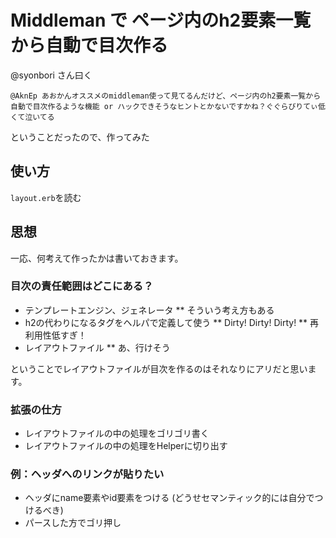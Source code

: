 # Middleman で ページ内のh2要素一覧から自動で目次作る

@syonbori さん曰く

```
@AknEp あおかんオススメのmiddleman使って見てるんだけど、ページ内のh2要素一覧から自動で目次作るような機能 or ハックできそうなヒントとかないですかね？ぐぐらびりてぃ低くて泣いてる
```

ということだったので、作ってみた

## 使い方

`layout.erb`を読む

## 思想

一応、何考えて作ったかは書いておきます。

### 目次の責任範囲はどこにある？

* テンプレートエンジン、ジェネレータ
** そういう考え方もある
* h2の代わりになるタグをヘルパで定義して使う
** Dirty! Dirty! Dirty!
** 再利用性低すぎ！
* レイアウトファイル
** あ、行けそう

ということでレイアウトファイルが目次を作るのはそれなりにアリだと思います。

### 拡張の仕方

* レイアウトファイルの中の処理をゴリゴリ書く
* レイアウトファイルの中の処理をHelperに切り出す

### 例：ヘッダへのリンクが貼りたい

* ヘッダにname要素やid要素をつける (どうせセマンティック的には自分でつけるべき)
* パースした方でゴリ押し